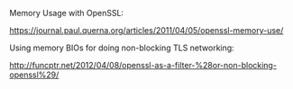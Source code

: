 Memory Usage with OpenSSL:

https://journal.paul.querna.org/articles/2011/04/05/openssl-memory-use/

Using memory BIOs for doing non-blocking TLS networking:

http://funcptr.net/2012/04/08/openssl-as-a-filter-%28or-non-blocking-openssl%29/
